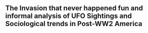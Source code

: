 ## The Invasion that never happened fun and informal analysis of UFO Sightings and Sociological trends in Post-WW2 America 
 
